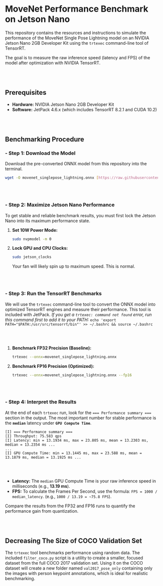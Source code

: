 # MoveNet Performance Benchmark on Jetson Nano

This repository contains the resources and instructions to simulate the performance of the MoveNet Single Pose Lightning model on an NVIDIA Jetson Nano 2GB Developer Kit using the `trtexec` command-line tool of TensorRT.

The goal is to measure the raw inference speed (latency and FPS) of the model after optimization with NVIDIA TensorRT.

<br>


<br>

## Prerequisites

* **Hardware:** NVIDIA Jetson Nano 2GB Developer Kit
* **Software:** JetPack 4.6.x (which includes TensorRT 8.2.1 and CUDA 10.2)

<br>
<br>


## Benchmarking Procedure

### - Step 1: Download the Model

Download the pre-converted ONNX model from this repository into the terminal.

```bash
wget -O movenet_singlepose_lightning.onnx [https://raw.githubusercontent.com/emirabayer/movenet-jetson-benchmark/main/movenet_singlepose_lightning.onnx](https://raw.githubusercontent.com/emirabayer/movenet-jetson-benchmark/main/movenet_singlepose_lightning.onnx)
```

<br>

<br>

### - Step 2: Maximize Jetson Nano Performance

To get stable and reliable benchmark results, you must first lock the Jetson Nano into its maximum performance state.

1.  **Set 10W Power Mode:**
    ```bash
    sudo nvpmodel -m 0
    ```

2.  **Lock GPU and CPU Clocks:**
    ```bash
    sudo jetson_clocks
    ```
    Your fan will likely spin up to maximum speed. This is normal.


<br>

<br>

### - Step 3: Run the TensorRT Benchmarks

We will use the `trtexec` command-line tool to convert the ONNX model into optimized TensorRT engines and measure their performance. This tool is included with JetPack.
*If you get a `trtexec: command not found` error, run this command first to add it to your PATH:*
`echo 'export PATH="$PATH:/usr/src/tensorrt/bin"' >> ~/.bashrc && source ~/.bashrc`

<br>
<br>

1. **Benchmark FP32 Precision (Baseline):**
    ```bash
    trtexec --onnx=movenet_singlepose_lightning.onnx
    ```

2.  **Benchmark FP16 Precision (Optimized):**
    ```bash
    trtexec --onnx=movenet_singlepose_lightning.onnx --fp16
    ```

<br>

<br>

### - Step 4: Interpret the Results

At the end of each `trtexec` run, look for the `=== Performance summary ===` section in the output. The most important number for stable performance is the **`median`** latency under **`GPU Compute Time`**.

```
[I] === Performance summary ===
[I] Throughput: 75.583 qps
[I] Latency: min = 13.1934 ms, max = 23.805 ms, mean = 13.2303 ms, median = 13.2354 ms ...
...
[I] GPU Compute Time: min = 13.1445 ms, max = 23.588 ms, mean = 13.1879 ms, median = 13.1925 ms ...
```

<br>
<br>

* **Latency:** The `median` GPU Compute Time is your raw inference speed in milliseconds (e.g., **13.19 ms**).
* **FPS:** To calculate the Frames Per Second, use the formula: `FPS = 1000 / median_latency`. (e.g., `1000 / 13.19 = ~75.8 FPS`).

Compare the results from the FP32 and FP16 runs to quantify the performance gain from quantization.


<br>
<br>

## Decreasing The Size of COCO Validation Set

The `trtexec` tool benchmarks performance using random data. The included `filter_coco.py` script is a utility to create a smaller, focused dataset from the full COCO 2017 validation set.
Using it on the COCO dataset will create a new folder named `val2017_pose_only` containing only the images with person keypoint annotations, which is ideal for realistic benchmarking.

